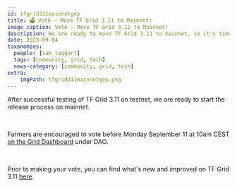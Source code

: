 ```yaml
---
id: tfgrid311mainnetgep
title: 🗳 Vote – Move TF Grid 3.11 to Mainnet!
image_caption: Vote – Move TF Grid 3.11 to Mainnet!
description: We are ready to move TF Grid 3.11 to mainnet, so it's time for a community vote!
date: 2023-09-04
taxonomies:
  people: [sam_taggart]
  tags: [community, grid, tech]
  news-category: [community, grid, tech]
extra:
    imgPath: tfgrid311mainnetgep.png
---
```


After successful testing of TF Grid 3.11 on testnet, we are ready to start the release process on mainnet.

<br/>

Farmers are encouraged to vote before Monday September 11 at 10am CEST [on the Grid Dashboard](https://dashboard.grid.tf/) under DAO.

<br/>

Prior to making your vote, you can find what's new and improved on TF Grid 3.11 [here](https://forum.threefold.io/t/gep-for-3-11-on-mainnet/4048).